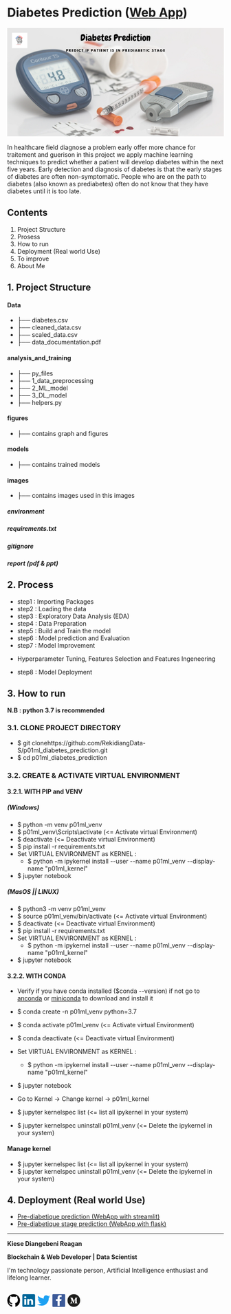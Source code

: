 # Diabetes Prediction (<a href="https://share.streamlit.io/rekidiang2/st01_diabetes_prediction/main/app.py">Web App</a>)

<img src="./images/cover.png" width="1000" alt="photo cover" />


In healthcare field diagnose a problem early offer more chance for traitement and guerison in this project we apply machine learning techniques to predict whether a patient will develop diabetes within the next five years. Early detection and diagnosis of diabetes is that the early stages of diabetes are often non-symptomatic. People who are on the path to diabetes (also known as prediabetes) often do not know that they have diabetes until it is too late.

## Contents

1. Project Structure
2. Prosess
3. How to run
4. Deployment (Real world Use)
5. To improve
6. About Me

## 1. Project Structure

#### Data
* ├── diabetes.csv
* ├── cleaned_data.csv
* ├── scaled_data.csv
* ├── data_documentation.pdf
#### analysis_and_training
* ├── py_files
* ├── 1_data_preprocessing
* ├── 2_ML_model
* ├── 3_DL_model
* ├── helpers.py
#### figures
* ├── contains graph and figures
#### models
* ├── contains trained models
#### images
* ├── contains images used in this images

##### environment
##### requirements.txt
##### gitignore
##### report (pdf & ppt)

## 2. Process

* step1 :  Importing Packages
* step2 :  Loading the data
* step3 : Exploratory Data Analysis (EDA)
* step4 : Data Preparation
* step5 : Build and Train the model
* step6 : Model prediction and Evaluation
* step7 : Model Improvement
 + Hyperparameter Tuning, Features Selection and Features Ingeneering
* step8 : Model Deployment

## 3. How to run

**N.B : python 3.7 is recommended**

### 3.1. CLONE PROJECT DIRECTORY

+ $ git clonehttps://github.com/RekidiangData-S/p01ml_diabetes_prediction.git
+ $ cd p01ml_diabetes_prediction

### 3.2. CREATE & ACTIVATE VIRTUAL ENVIRONMENT

#### 3.2.1. WITH PIP and VENV

##### (Windows) 
+ $ python -m venv p01ml_venv 
+ $ p01ml_venv\Scripts\activate (<= Activate virtual Environment)
+ $ deactivate (<= Deactivate virtual Environment)
+ $ pip install -r requirements.txt
+ Set  VIRTUAL ENVIRONMENT as KERNEL : 
  +  $ python -m ipykernel install --user --name p01ml_venv --display-name "p01ml_kernel"
+ $ jupyter notebook

##### (MasOS || LINUX)
+ $ python3 -m venv p01ml_venv 
+ $ source p01ml_venv/bin/activate (<= Activate virtual Environment)  
+ $ deactivate (<= Deactivate virtual Environment)
+ $ pip install -r requirements.txt
+ Set  VIRTUAL ENVIRONMENT as KERNEL : 
  +  $ python -m ipykernel install --user --name p01ml_venv --display-name "p01ml_kernel"
+ $ jupyter notebook


#### 3.2.2. WITH CONDA

+ Verify if you have conda installed ($conda --version) if not go to [anconda](https://www.anaconda.com/products/individual) or [miniconda](https://docs.conda.io/en/latest/miniconda.html) to download and install it

+ $ conda create -n p01ml_venv python=3.7
+ $ conda activate p01ml_venv (<= Activate virtual Environment)
+ $ conda deactivate  (<= Deactivate virtual Environment)
+ Set  VIRTUAL ENVIRONMENT as KERNEL : 
  +  $ python -m ipykernel install --user --name p01ml_venv --display-name "p01ml_kernel"
+ $ jupyter notebook
+ Go to Kernel -> Change kernel -> p01ml_kernel
+ $ jupyter kernelspec list (<= list all ipykernel in your system)
+ $ jupyter kernelspec uninstall p01ml_venv (<= Delete the ipykernel in your system)


#### Manage kernel
+ $ jupyter kernelspec list (<= list all ipykernel in your system)
+ $ jupyter kernelspec uninstall p01ml_venv (<= Delete the ipykernel in your system)

## 4. Deployment (Real world Use)

+ [Pre-diabetique prediction (WebApp with streamlit)](https://share.streamlit.io/rekidiang2/st01_diabetes_prediction/main/app.py)
+ [Pre-diabetique stage prediction (WebApp with flask)]()


___
**Kiese Diangebeni Reagan**

**Blockchain & Web Developer | Data Scientist**

I'm technology passionate person, Artificial Intelligence enthusiast and lifelong learner.

<a href="https://github.com/Rekidiang2"><img src="https://github.com/Rekidiang2/Rekidiang2/blob/main/leslogos/github-logo.png"></a>
<a href="https://www.linkedin.com/in/kiese-diangebeni-reagan-82992216a/"><img src="https://github.com/Rekidiang2/Rekidiang2/blob/main/leslogos/linkedin-logo.png"></a>
<a href="https://twitter.com/ReaganKiese"><img src="https://github.com/Rekidiang2/Rekidiang2/blob/main/leslogos/twitter-logo.png"></a>
<a href="http://www.facebook.com/reagan.kiese.37"><img src="https://github.com/Rekidiang2/Rekidiang2/blob/main/leslogos/facebook-logo.png"></a>
<a href="https://medium.com/@rkddatas"><img src="https://github.com/Rekidiang2/Rekidiang2/blob/main/leslogos/medium-logo.png"></a>                                    
----

